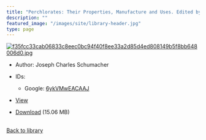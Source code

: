 ```yaml
---
title: "Perchlorates: Their Properties, Manufacture and Uses. Edited by J.C. Schumacher"
description: ""
featured_image: "/images/site/library-header.jpg"
type: page
---
```


<a href="https://drive.google.com/file/d/1ACpFmoQsv_lKqvPoGq-gTFaBmlDb4oUQ/view" target="_blank">![f35fcc33cab06833c8eec0bc94f40f8ee33a2d85d4ed808149b5f8bb648006d0.jpg](/images/library/f35fcc33cab06833c8eec0bc94f40f8ee33a2d85d4ed808149b5f8bb648006d0.jpg)</a>
* Author: Joseph Charles Schumacher
* IDs:
  * Google: <a href="https://books.google.com/books?id=6ykVMwEACAAJ" target="_blank">6ykVMwEACAAJ</a>
* <a href="https://drive.google.com/file/d/1ACpFmoQsv_lKqvPoGq-gTFaBmlDb4oUQ/view" target="_blank">View</a>

* [Download](https://drive.google.com/uc?export=download&id=1ACpFmoQsv_lKqvPoGq-gTFaBmlDb4oUQ) (15.06 MB)

<br />[Back to library](/library/)
